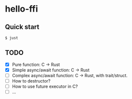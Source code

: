 # hello-ffi

## Quick start

``` shell
$ just
```

## TODO
 - [x] Pure function: C -> Rust
 - [x] Simple async/await function: C -> Rust
 - [ ] Complex async/await function: C -> Rust, with trait/struct.
 - [ ] How to destructor?
 - [ ] How to use future executor in C?
 - [ ] ...
